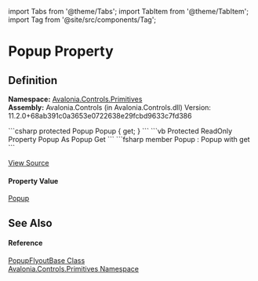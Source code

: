 import Tabs from '@theme/Tabs'; 
import TabItem from '@theme/TabItem'; 
import Tag from '@site/src/components/Tag'; 

# Popup Property




## Definition
**Namespace:** <a href="N_Avalonia_Controls_Primitives">Avalonia.Controls.Primitives</a>  
**Assembly:** Avalonia.Controls (in Avalonia.Controls.dll) Version: 11.2.0+68ab391c0a3653e0722638e29fcbd9633c7fd386

<Tabs groupId="api-code-preview">
<TabItem value="csharp" label="C#">
```csharp
protected Popup Popup { get; }
```
</TabItem>
<TabItem value="vb" label="VB">
```vb
Protected ReadOnly Property Popup As Popup
	Get
```
</TabItem>
<TabItem value="fsharp" label="F#">
```fsharp
member Popup : Popup with get
```
</TabItem>
</Tabs>



<a href="https://github.com/AvaloniaUI/Avalonia/tree/master/srcAvalonia.Controls/Flyouts/PopupFlyoutBase.cs#L82" title="View the source code">View Source</a>



#### Property Value
<a href="T_Avalonia_Controls_Primitives_Popup">Popup</a>

## See Also


#### Reference
<a href="T_Avalonia_Controls_Primitives_PopupFlyoutBase">PopupFlyoutBase Class</a>  
<a href="N_Avalonia_Controls_Primitives">Avalonia.Controls.Primitives Namespace</a>  

